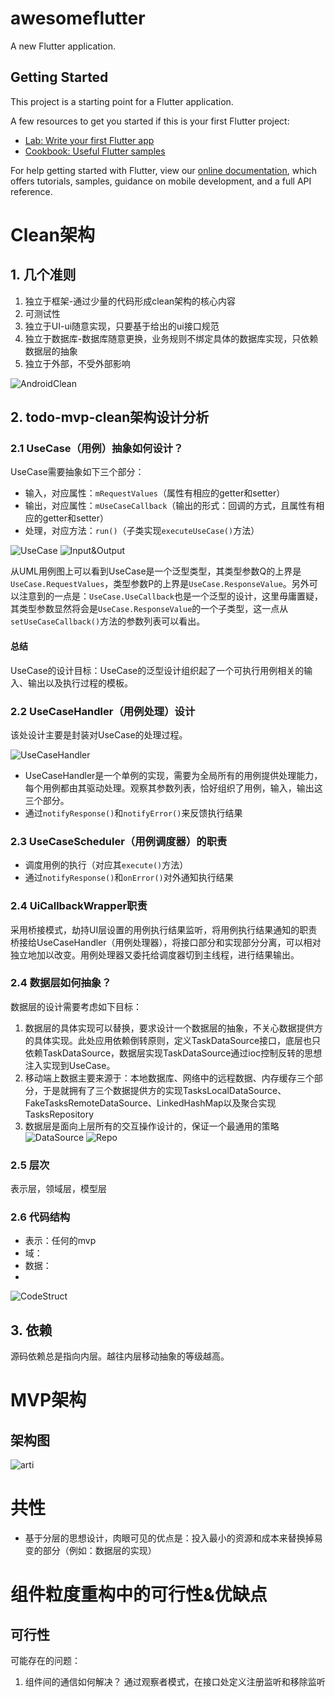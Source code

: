 # awesomeflutter

A new Flutter application.

## Getting Started

This project is a starting point for a Flutter application.

A few resources to get you started if this is your first Flutter project:

- [Lab: Write your first Flutter app](https://flutter.dev/docs/get-started/codelab)
- [Cookbook: Useful Flutter samples](https://flutter.dev/docs/cookbook)

For help getting started with Flutter, view our
[online documentation](https://flutter.dev/docs), which offers tutorials,
samples, guidance on mobile development, and a full API reference.

# Clean架构
## 1. 几个准则
1. 独立于框架-通过少量的代码形成clean架构的核心内容
2. 可测试性
3. 独立于UI-ui随意实现，只要基于给出的ui接口规范
4. 独立于数据库-数据库随意更换，业务规则不绑定具体的数据库实现，只依赖数据层的抽象
5. 独立于外部，不受外部影响

![AndroidClean](https://fernandocejas.com/assets/images/clean_architecture_clean_way_01.png)

## 2. todo-mvp-clean架构设计分析
### 2.1 UseCase（用例）抽象如何设计？
UseCase需要抽象如下三个部分：
- 输入，对应属性：`mRequestValues`（属性有相应的getter和setter）
- 输出，对应属性：`mUseCaseCallback`（输出的形式：回调的方式，且属性有相应的getter和setter）
- 处理，对应方法：`run()`（子类实现`executeUseCase()`方法）

![UseCase](https://note.youdao.com/yws/api/personal/file/WEB5f1b97e25e96f4402ab0187fa6a2a2c3?method=download&shareKey=8036b3d8e68f3bcaabaab0118f5d6874)
![Input&Output](https://note.youdao.com/yws/api/personal/file/WEB91fe6f5e075434cbd1568c9616009a8b?method=download&shareKey=60d7a5a7e882762a9333a0d668c4001c)

从UML用例图上可以看到UseCase是一个泛型类型，其类型参数Q的上界是`UseCase.RequestValues`，类型参数P的上界是`UseCase.ResponseValue`。另外可以注意到的一点是：`UseCase.UseCallback`也是一个泛型的设计，这里毋庸置疑，其类型参数显然将会是`UseCase.ResponseValue`的一个子类型，这一点从`setUseCaseCallback()`方法的参数列表可以看出。

#### 总结
UseCase的设计目标：UseCase的泛型设计组织起了一个可执行用例相关的输入、输出以及执行过程的模板。

### 2.2 UseCaseHandler（用例处理）设计
该处设计主要是封装对UseCase的处理过程。

![UseCaseHandler](https://note.youdao.com/yws/api/personal/file/WEB04bdd2bc31ff9fd38569d4480b75bd90?method=download&shareKey=2d0b32c16490f773ce83dc20bc4f31a9)

- UseCaseHandler是一个单例的实现，需要为全局所有的用例提供处理能力，每个用例都由其驱动处理。观察其参数列表，恰好组织了用例，输入，输出这三个部分。
- 通过`notifyResponse()`和`notifyError()`来反馈执行结果

### 2.3 UseCaseScheduler（用例调度器）的职责
- 调度用例的执行（对应其`execute()`方法）
- 通过`notifyResponse()`和`onError()`对外通知执行结果

### 2.4 UiCallbackWrapper职责

采用桥接模式，劫持UI层设置的用例执行结果监听，将用例执行结果通知的职责桥接给UseCaseHandler（用例处理器），将接口部分和实现部分分离，可以相对独立地加以改变。用例处理器又委托给调度器切到主线程，进行结果输出。


### 2.4 数据层如何抽象？
数据层的设计需要考虑如下目标：

1. 数据层的具体实现可以替换，要求设计一个数据层的抽象，不关心数据提供方的具体实现。此处应用依赖倒转原则，定义TaskDataSource接口，底层也只依赖TaskDataSource，数据层实现TaskDataSource通过ioc控制反转的思想注入实现到UseCase。
2. 移动端上数据主要来源于：本地数据库、网络中的远程数据、内存缓存三个部分，于是就拥有了三个数据提供方的实现TasksLocalDataSource、FakeTasksRemoteDataSource、LinkedHashMap以及聚合实现TasksRepository
3. 数据层是面向上层所有的交互操作设计的，保证一个最通用的策略
![DataSource](https://note.youdao.com/yws/api/personal/file/WEBdd08fe5b0f3e5e204eb8908f5a371b4a?method=download&shareKey=eab76470b188f1ab2237fee3edcaa20d)
![Repo](https://note.youdao.com/yws/api/personal/file/WEB84da9202fa4d72e2b33119c6885d7424?method=download&shareKey=ee5f85f34c4acf6535b37b53a9b7f199)

### 2.5 层次
表示层，领域层，模型层

### 2.6 代码结构
- 表示：任何的mvp
- 域：
- 数据：
- 
![CodeStruct](https://note.youdao.com/yws/api/personal/file/WEB3caba6c227a0752ed5568c1d8acd0e18?method=download&shareKey=a883691132ff0f5eb9a5958d096af861)

## 3. 依赖
源码依赖总是指向内层。越往内层移动抽象的等级越高。

# MVP架构
## 架构图
![arti](https://fernandocejas.com/assets/images/clean_architecture_clean_way_03.png)

# 共性
- 基于分层的思想设计，肉眼可见的优点是：投入最小的资源和成本来替换掉易变的部分（例如：数据层的实现）

# 组件粒度重构中的可行性&优缺点
## 可行性
可能存在的问题：
1. 组件间的通信如何解决？
通过观察者模式，在接口处定义注册监听和移除监听